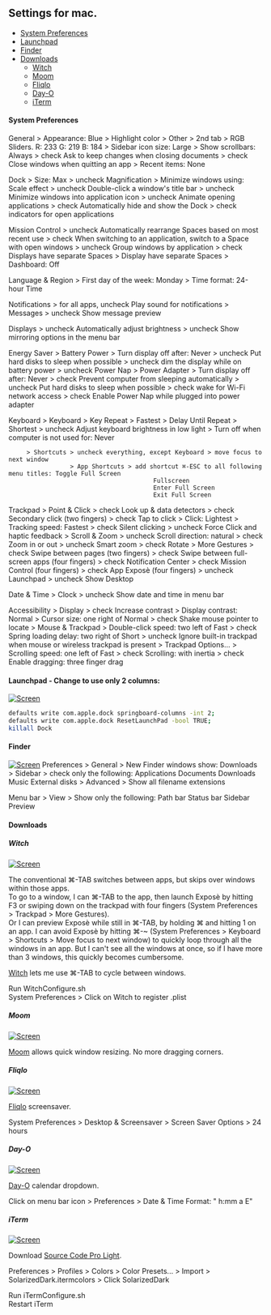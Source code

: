 ## Settings for mac.

- [System Preferences](#system-preferences)
- [Launchpad](#launchpad)
- [Finder](#finder)
- [Downloads](#downloads)
  - [Witch](#witch)
  - [Moom](#moom)
  - [Fliqlo](#fliqlo)
  - [Day-O](#day-o)
  - [iTerm](#iTerm)

#### System Preferences
General > Appearance: Blue
	> Highlight color > Other > 2nd tab > RGB Sliders. R: 233 G: 219 B: 184
	> Sidebar icon size: Large
	> Show scrollbars: Always
	> check Ask to keep changes when closing documents
	> check Close windows when quitting an app
	> Recent items: None

Dock > Size: Max
     > uncheck Magnification
     > Minimize windows using: Scale effect
     > uncheck Double-click a window's title bar
     > uncheck Minimize windows into application icon
     > uncheck Animate opening applications
     > check Automatically hide and show the Dock
     > check indicators for open applications

Mission Control > uncheck Automatically rearrange Spaces based on most recent use
		> check When switching to an application, switch to a Space with open windows
		> uncheck Group windows by application 
		> check Displays have separate Spaces
		> Display have separate Spaces
		> Dashboard: Off

Language & Region > First day of the week: Monday
       		  > Time format: 24-hour Time

Notifications > for all apps, uncheck Play sound for notifications 
     	      > Messages > uncheck Show message preview

Displays > uncheck Automatically adjust brightness
	 > uncheck Show mirroring options in the menu bar

Energy Saver > Battery Power > Turn display off after: Never
             > uncheck Put hard disks to sleep when possible
       	     > uncheck dim the display while on battery power
	     > uncheck Power Nap
	     > Power Adapter > Turn display off after: Never
	     > check Prevent computer from sleeping automatically
	     > uncheck Put hard disks to sleep when possible
	     > check wake for Wi-Fi network access
	     > check Enable Power Nap while plugged into power adapter									

Keyboard > Keyboard > Key Repeat > Fastest
	 	    > Delay Until Repeat > Shortest
	 	    > uncheck Adjust keyboard brightness in low light
	 	    > Turn off when computer is not used for: Never

         > Shortcuts > uncheck everything, except Keyboard > move focus to next window
                     > App Shortcuts > add shortcut ⌘-ESC to all following menu titles: Toggle Full Screen 
											Fullscreen
											Enter Full Screen
											Exit Full Screen
Trackpad > Point & Click > check Look up & data detectors 
         		 > check Secondary click (two fingers)
			 > check Tap to click 
			 > Click: Lightest
			 > Tracking speed: Fastest
 			 > check Silent clicking
			 > uncheck Force Click and haptic feedback
	 > Scroll & Zoom > uncheck Scroll direction: natural
			 > check Zoom in or out
			 > uncheck Smart zoom
			 > check Rotate
	 > More Gestures > check Swipe between pages (two fingers)
			 > check Swipe between full-screen apps (four fingers) 
			 > check Notification Center
			 > check Mission Control (four fingers)
			 > check App Exposè (four fingers)
			 > uncheck Launchpad
			 > uncheck Show Desktop

Date & Time > Clock > uncheck Show date and time in menu bar

Accessibility > Display > check Increase contrast
	      		> Display contrast: Normal
			> Cursor size: one right of Normal
			> check Shake mouse pointer to locate
	      > Mouse & Trackpad > Double-click speed: two left of Fast
				 > check Spring loading delay: two right of Short
				 > uncheck Ignore built-in trackpad when mouse or wireless trackpad is present
				 > Trackpad Options... > Scrolling speed: one left of Fast
						       > check Scrolling: with inertia
						       > check Enable dragging: three finger drag

#### Launchpad - Change to use only 2 columns: <a name="launchpad"></a>
[![Screen](https://raw.githubusercontent.com/kevin-wong/mac-settings/master/images/Launchpad.tiff)](https://raw.githubusercontent.com/kevin-wong/mac-settings/master/images/Launchpad.tiff)

``` bash
defaults write com.apple.dock springboard-columns -int 2;
defaults write com.apple.dock ResetLaunchPad -bool TRUE;
killall Dock
```

#### Finder
[![Screen](https://raw.githubusercontent.com/kevin-wong/mac-settings/master/images/Finder.tiff)](https://raw.githubusercontent.com/kevin-wong/mac-settings/master/images/Finder.tiff)
Preferences > General > New Finder windows show: Downloads
	    > Sidebar > check only the following: Applications
						  Documents
						  Downloads
						  Music
						  <Home Folder>
						  External disks
	    > Advanced > Show all filename extensions

Menu bar > View > Show only the following: Path bar
					   Status bar
					   Sidebar
					   Preview

#### Downloads

##### Witch
[![Screen](https://raw.githubusercontent.com/kevin-wong/mac-settings/master/images/Witch.tiff)](https://raw.githubusercontent.com/kevin-wong/mac-settings/master/images/Witch.tiff)

The conventional ⌘-TAB switches between apps, but skips over windows within those apps. <br/>
To go to a window, I can ⌘-TAB to the app, then launch Exposè by hitting F3 or swiping down on the trackpad with four fingers (System Preferences > Trackpad > More Gestures). <br /> 
Or I can preview Exposè while still in ⌘-TAB, by holding ⌘ and hitting 1 on an app.
I can avoid Exposè by hitting ⌘-~ (System Preferences > Keyboard > Shortcuts > Move focus to next window) to quickly loop through all the windows in an app. But I can't see all the windows at once, so if I have more than 3 windows, this quickly becomes cumbersome.

<a href="http://manytricks.com/witch/">Witch</a> lets me use ⌘-TAB to cycle between windows.

Run WitchConfigure.sh <br />
System Preferences > Click on Witch to register .plist

##### Moom
[![Screen](https://raw.githubusercontent.com/kevin-wong/mac-settings/master/images/Moom.tiff)](https://raw.githubusercontent.com/kevin-wong/mac-settings/master/images/Moom.tiff)

<a href="https://manytricks.com/moom/">Moom</a> allows quick window resizing. No more dragging corners. 


##### Fliqlo
[![Screen](https://raw.githubusercontent.com/kevin-wong/mac-settings/master/images/Fliqlo.tiff)](https://raw.githubusercontent.com/kevin-wong/mac-settings/master/images/Fliqlo.tiff)

<a href="http://fliqlo.com">Fliqlo</a> screensaver.

System Preferences > Desktop & Screensaver > Screen Saver Options > 24 hours


##### Day-O
[![Screen](https://raw.githubusercontent.com/kevin-wong/mac-settings/master/images/Day-O.tiff)](https://raw.githubusercontent.com/kevin-wong/mac-settings/master/images/Day-O.tiff)

<a href="http://shauninman.com/archive/2011/10/20/day_o_mac_menu_bar_clock">Day-O</a> calendar dropdown.

Click on menu bar icon > Preferences > Date & Time Format: " h:mm a  E"


##### iTerm
[![Screen](https://raw.githubusercontent.com/kevin-wong/mac-settings/master/images/iTerm.tiff)](https://raw.githubusercontent.com/kevin-wong/mac-settings/master/images/iTerm.tiff)

Download <a href="https://github.com/adobe-fonts/source-code-pro/releases/tag/2.010R-ro/1.030R-it">Source Code Pro Light</a>.

Preferences > Profiles > Colors > Color Presets... > Import > SolarizedDark.itermcolors
				                   > Click SolarizedDark

Run iTermConfigure.sh <br />
Restart iTerm

